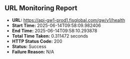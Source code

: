 ## URL Monitoring Report

- **URL:** https://api-gw1-prod1.fisglobal.com/gw/v1/health
- **Start Time:** 2025-06-14T09:58:09.982406
- **End Time:** 2025-06-14T09:58:10.293878
- **Total Time Taken:** 0.311472 seconds
- **HTTP Status Code:** 200
- **Status:** Success
- **Failure Reason:** N/A

